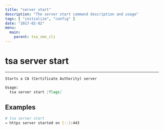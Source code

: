 ```yaml
---
title: "server start"
description: "The server start command description and usage"
tags: [ "initialize", "config" ]
date: "2017-02-02"
menu:
  main:
    parent: tsa_smn_cli
---
```


# tsa server start
***

```markdown
Starts a CA (Certificate Authority) server

Usage:
  tsa server start [flags]
```

## Examples

```bash
# tsa server start
⇛ https server started on [::]:443
```
